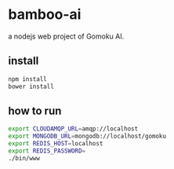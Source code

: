 # bamboo-ai

a nodejs web project of Gomoku AI.

## install

````sh
npm install
bower install
````

## how to run
````sh
export CLOUDAMQP_URL=amqp://localhost
export MONGODB_URL=mongodb://localhost/gomoku
export REDIS_HOST=localhost
export REDIS_PASSWORD=
./bin/www
````
